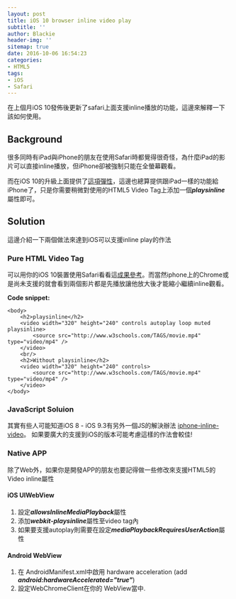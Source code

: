 ```yaml
---
layout: post
title: iOS 10 browser inline video play
subtitle: ''
author: Blackie
header-img: ''
sitemap: true
date: 2016-10-06 16:54:23
categories:
- HTML5
tags:
- iOS
- Safari
---
```


<!-- More -->

在上個月iOS 10發佈後更新了safari上面支援inline播放的功能，這邊來解釋一下該如何使用。

## Background ##

很多同時有iPad與iPhone的朋友在使用Safari時都覺得很奇怪，為什麼iPad的影片可以直接inline播放，但iPhone卻被強制只能在全螢幕觀看。

而在iOS 10的升級上面提供了[這項彈性](https://developer.apple.com/library/content/releasenotes/General/WhatsNewInSafari/Articles/Safari_10_0.html)，這邊也總算提供跟iPad一樣的功能給iPhone了，只是你需要稍微對使用的HTML5 Video Tag上添加一個***playsinline***屬性即可。

## Solution ##

這邊介紹一下兩個做法來達到iOS可以支援inline play的作法

### Pure HTML Video Tag ###

可以用你的iOS 10裝置使用Safari看看這[成果參考](http://jsfiddle.net/ogm88ach/2/embedded/result/)。而當然iphone上的Chrome或是尚未支援的就會看到兩個影片都是先播放讓他放大後才能縮小繼續inline觀看。

**Code snippet:**
	
	<body>
	    <h2>playsinline</h2>
	    <video width="320" height="240" controls autoplay loop muted playsinline>
	        <source src="http://www.w3schools.com/TAGS/movie.mp4"  type="video/mp4" />
	    </video>
	    <br/>
	    <h2>Without playsinline</h2>
	    <video width="320" height="240" controls>
	        <source src="http://www.w3schools.com/TAGS/movie.mp4"  type="video/mp4" />
	    </video>
	</body>

### JavaScript Soluion ###

其實有些人可能知道iOS 8 - iOS 9.3有另外一個JS的解決辦法
[iphone-inline-video](https://github.com/bfred-it/iphone-inline-video)。 如果要廣大的支援到iOS的版本可能考慮這樣的作法會較佳!

### Native APP ###

除了Web外，如果你是開發APP的朋友也要記得做一些修改來支援HTML5的Video inline屬性

#### iOS UIWebView ####

1. 設定***allowsInlineMediaPlayback***屬性
2. 添加***webkit-playsinline***屬性至video tag內
3. 如果要支援autoplay則需要在設定***mediaPlaybackRequiresUserAction***屬性

#### Android WebView ####

1. 在 AndroidManifest.xml中啟用 hardware acceleration (add ***android:hardwareAccelerated="true"***) 
2. 設定WebChromeClient在你的 WebView當中.